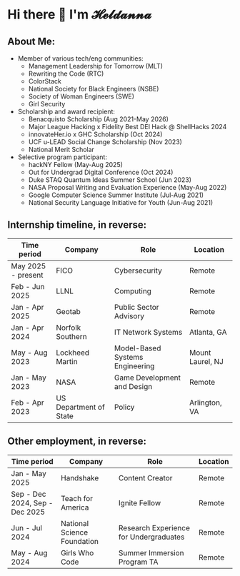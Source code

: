 # Hi there 👋 I'm 𝓗𝓮𝓵𝓭𝓪𝓷𝓷𝓪

## About Me:
- Member of various tech/eng communities:
    - Management Leadership for Tomorrow (MLT)
    - Rewriting the Code (RTC)
    - ColorStack
    - National Society for Black Engineers (NSBE)
    - Society of Woman Engineers (SWE)
    - Girl Security
- Scholarship and award recipient:
    - Benacquisto Scholarship (Aug 2021-May 2026)
    - Major League Hacking x Fidelity Best DEI Hack @ ShellHacks 2024
    - innovateHer.io x GHC Scholarship (Oct 2024)
    - UCF u-LEAD Social Change Scholarship (Nov 2023)
    - National Merit Scholar
- Selective program participant:
    - hackNY Fellow (May-Aug 2025)
    - Out for Undergrad Digital Conference (Oct 2024)
    - Duke STAQ Quantum Ideas Summer School (Jun 2023)
    - NASA Proposal Writing and Evaluation Experience (May-Aug 2022)
    - Google Computer Science Summer Institute (Jul-Aug 2021)
    - National Security Language Initiative for Youth (Jun-Aug 2021)

## Internship timeline, in reverse:
| **Time period** | **Company** | **Role** | **Location** |
|---|---|---|---|
| May 2025 - present | FICO | Cybersecurity | Remote |
| Feb - Jun 2025 | LLNL | Computing | Remote |
| Jan - Apr 2025 | Geotab | Public Sector Advisory | Remote |
| Jan - Apr 2024 | Norfolk Southern | IT Network Systems | Atlanta, GA |
| May - Aug 2023 | Lockheed Martin | Model-Based Systems Engineering | Mount Laurel, NJ |
| Jan - May 2023 | NASA | Game Development and Design | Remote |
| Feb - Apr 2023 | US Department of State | Policy | Arlington, VA |

## Other employment, in reverse:
| **Time period** | **Company** | **Role** | **Location** |
|---|---|---|---|
| Jan - May 2025 | Handshake | Content Creator | Remote |
| Sep - Dec 2024, Sep - Dec 2025 | Teach for America | Ignite Fellow | Remote |
| Jun - Jul 2024 | National Science Foundation | Research Experience for Undergraduates | Remote |
| May - Aug 2024 | Girls Who Code | Summer Immersion Program TA | Remote |
